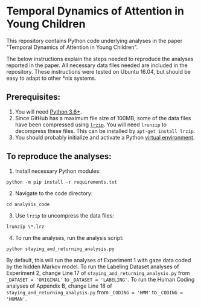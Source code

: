 # Temporal Dynamics of Attention in Young Children
This repository contains Python code underlying analyses in the paper "Temporal Dynamics of Attention in Young Children".

The below instructions explain the steps needed to reproduce the analyses reported in the paper.
All necessary data files needed are included in the repository.
These instructions were tested on Ubuntu 16.04, but should be easy to adapt to other \*nix systems.

## Prerequisites:
1. You will need [Python 3.6+](https://askubuntu.com/questions/865554/how-do-i-install-python-3-6-using-apt-get).
2. Since GitHub has a maximum file size of 100MB, some of the data files have been compressed using [`lrzip`](http://manpages.ubuntu.com/manpages/bionic/man1/lrzip.1.html). You will need `lrunzip` to decompress these files. This can be installed by `apt-get install lrzip`.
3. You should probably initialize and activate a Python [virtual environment](https://docs.python.org/3/tutorial/venv.html).

## To reproduce the analyses:
1. Install necessary Python modules:
```
python -m pip install -r requirements.txt
```
2. Navigate to the code directory:
```
cd analysis_code
```
3. Use `lrzip` to uncompress the data files:
```
lrunzip \*.lrz
```
4. To run the analyses, run the analysis script:
```
python staying_and_returning_analysis.py
```
By default, this will run the analyses of Experiment 1 with gaze data coded by the hidden Markov model. To run the Labeling Dataset analyses of Experiment 2, change Line 17 of `staying_and_returning_analysis.py` from `_DATASET = 'ORIGINAL'` to `_DATASET = 'LABELING'`. To run the Human Coding analyses of Appendix B, change Line 18 of `staying_and_returning_analysis.py` from `_CODING = 'HMM'` to `_CODING = 'HUMAN'`.
